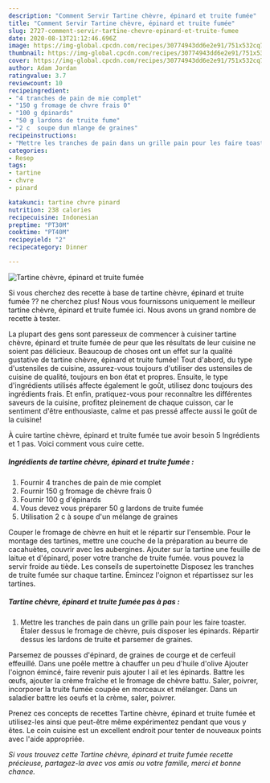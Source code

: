 ```yaml
---
description: "Comment Servir Tartine chèvre, épinard et truite fumée"
title: "Comment Servir Tartine chèvre, épinard et truite fumée"
slug: 2727-comment-servir-tartine-chevre-epinard-et-truite-fumee
date: 2020-08-13T21:12:46.696Z
image: https://img-global.cpcdn.com/recipes/30774943dd6e2e91/751x532cq70/tartine-chevre-epinard-et-truite-fumee-photo-principale-de-la-recette.jpg
thumbnail: https://img-global.cpcdn.com/recipes/30774943dd6e2e91/751x532cq70/tartine-chevre-epinard-et-truite-fumee-photo-principale-de-la-recette.jpg
cover: https://img-global.cpcdn.com/recipes/30774943dd6e2e91/751x532cq70/tartine-chevre-epinard-et-truite-fumee-photo-principale-de-la-recette.jpg
author: Adam Jordan
ratingvalue: 3.7
reviewcount: 10
recipeingredient:
- "4 tranches de pain de mie complet"
- "150 g fromage de chvre frais 0"
- "100 g dpinards"
- "50 g lardons de truite fume"
- "2 c  soupe dun mlange de graines"
recipeinstructions:
- "Mettre les tranches de pain dans un grille pain pour les faire toaster. Étaler dessus le fromage de chèvre, puis disposer les épinards. Répartir dessus les lardons de truite et parsemer de graines."
categories:
- Resep
tags:
- tartine
- chvre
- pinard

katakunci: tartine chvre pinard 
nutrition: 238 calories
recipecuisine: Indonesian
preptime: "PT30M"
cooktime: "PT40M"
recipeyield: "2"
recipecategory: Dinner

---
```



![Tartine chèvre, épinard et truite fumée](https://img-global.cpcdn.com/recipes/30774943dd6e2e91/751x532cq70/tartine-chevre-epinard-et-truite-fumee-photo-principale-de-la-recette.jpg)

Si vous cherchez des recette à base de tartine chèvre, épinard et truite fumée ?? ne cherchez plus! Nous vous fournissons uniquement le meilleur tartine chèvre, épinard et truite fumée ici. Nous avons un grand nombre de recette à tester.

La plupart des gens sont paresseux de commencer à cuisiner tartine chèvre, épinard et truite fumée de peur que les résultats de leur cuisine ne soient pas délicieux. Beaucoup de choses ont un effet sur la qualité gustative de tartine chèvre, épinard et truite fumée! Tout d'abord, du type d'ustensiles de cuisine, assurez-vous toujours d'utiliser des ustensiles de cuisine de qualité, toujours en bon état et propres. Ensuite, le type d'ingrédients utilisés affecte également le goût, utilisez donc toujours des ingrédients frais. Et enfin, pratiquez-vous pour reconnaître les différentes saveurs de la cuisine, profitez pleinement de chaque cuisson, car le sentiment d'être enthousiaste, calme et pas pressé affecte aussi le goût de la cuisine!

<!--inarticleads1-->

À cuire tartine chèvre, épinard et truite fumée tue avoir besoin 5 Ingrédients et 1 pas. Voici comment vous cuire cette.

##### Ingrédients de tartine chèvre, épinard et truite fumée :

1. Fournir 4 tranches de pain de mie complet
1. Fournir 150 g fromage de chèvre frais 0
1. Fournir 100 g d&#39;épinards
1. Vous devez vous préparer 50 g lardons de truite fumée
1. Utilisation 2 c à soupe d&#39;un mélange de graines


Couper le fromage de chèvre en huit et le répartir sur l&#39;ensemble. Pour le montage des tartines, mettre une couche de la préparation au beurre de cacahuètes, couvrir avec les aubergines. Ajouter sur la tartine une feuille de laitue et d&#39;épinard, poser votre tranche de truite fumée. vous pouvez la servir froide au tiède. Les conseils de supertoinette Disposez les tranches de truite fumée sur chaque tartine. Émincez l&#39;oignon et répartissez sur les tartines. 

<!--inarticleads2-->

##### Tartine chèvre, épinard et truite fumée pas à pas :

1. Mettre les tranches de pain dans un grille pain pour les faire toaster. Étaler dessus le fromage de chèvre, puis disposer les épinards. Répartir dessus les lardons de truite et parsemer de graines.


Parsemez de pousses d&#39;épinard, de graines de courge et de cerfeuil effeuillé. Dans une poêle mettre à chauffer un peu d&#39;huile d&#39;olive Ajouter l&#39;oignon émincé, faire revenir puis ajouter l ail et les épinards. Battre les œufs, ajouter la crème fraîche et le fromage de chèvre battu. Saler, poivrer, incorporer la truite fumée coupée en morceaux et mélanger. Dans un saladier battre les oeufs et la crème, saler, poivrer. 

<!--inarticleads1-->

<p>
Prenez ces concepts de recettes Tartine chèvre, épinard et truite fumée et utilisez-les ainsi que peut-être même expérimentez pendant que vous y êtes. Le coin cuisine est un excellent endroit pour tenter de nouveaux points avec l'aide appropriée.
</p>

<p>
<i>Si vous trouvez cette Tartine chèvre, épinard et truite fumée recette précieuse, partagez-la avec vos amis ou votre famille, merci et bonne chance.</i>
</p>
